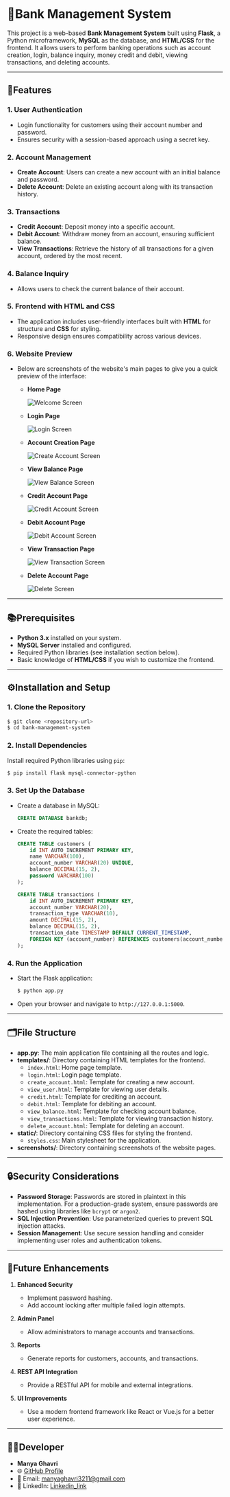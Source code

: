 # 💸Bank Management System

This project is a web-based **Bank Management System** built using **Flask**, a Python microframework, **MySQL** as the database, and **HTML/CSS** for the frontend. It allows users to perform banking operations such as account creation, login, balance inquiry, money credit and debit, viewing transactions, and deleting accounts.

---

## 🌟Features

### 1. **User Authentication**
   - Login functionality for customers using their account number and password.
   - Ensures security with a session-based approach using a secret key.

### 2. **Account Management**
   - **Create Account**: Users can create a new account with an initial balance and password.
   - **Delete Account**: Delete an existing account along with its transaction history.

### 3. **Transactions**
   - **Credit Account**: Deposit money into a specific account.
   - **Debit Account**: Withdraw money from an account, ensuring sufficient balance.
   - **View Transactions**: Retrieve the history of all transactions for a given account, ordered by the most recent.

### 4. **Balance Inquiry**
   - Allows users to check the current balance of their account.

### 5. **Frontend with HTML and CSS**
   - The application includes user-friendly interfaces built with **HTML** for structure and **CSS** for styling.
   - Responsive design ensures compatibility across various devices.

### 6. **Website Preview**
   - Below are screenshots of the website's main pages to give you a quick preview of the interface:
     - **Home Page**
    
       ![Welcome Screen](https://raw.githubusercontent.com/ManyaGhavri/Bank_Management_System/main/static/images/welcome.png)

       
     - **Login Page**
       
       ![Login Screen](https://raw.githubusercontent.com/ManyaGhavri/Bank_Management_System/main/static/images/login.png)

     - **Account Creation Page**
   
       ![Create Account Screen](https://raw.githubusercontent.com/ManyaGhavri/Bank_Management_System/main/static/images/create_account.png)


     - **View Balance Page**

       
        ![View Balance Screen](https://raw.githubusercontent.com/ManyaGhavri/Bank_Management_System/main/static/images/view_balance.png)

        
     - **Credit Account Page**
    
       ![Credit Account Screen](https://raw.githubusercontent.com/ManyaGhavri/Bank_Management_System/main/static/images/credit_account.png)


     - **Debit Account Page**
    
       ![Debit Account Screen](https://raw.githubusercontent.com/ManyaGhavri/Bank_Management_System/main/static/images/debit_account.png)


     - **View Transaction Page**
    
       ![View Transaction Screen](https://raw.githubusercontent.com/ManyaGhavri/Bank_Management_System/main/static/images/view_transaction.png)


     - **Delete Account Page**

       ![Delete Screen](https://raw.githubusercontent.com/ManyaGhavri/Bank_Management_System/main/static/images/delete.png)


       



---

## 📚Prerequisites

- **Python 3.x** installed on your system.
- **MySQL Server** installed and configured.
- Required Python libraries (see installation section below).
- Basic knowledge of **HTML/CSS** if you wish to customize the frontend.

---

## ⚙️Installation and Setup

### 1. **Clone the Repository**
```bash
$ git clone <repository-url>
$ cd bank-management-system
```

### 2. **Install Dependencies**
Install required Python libraries using `pip`:
```bash
$ pip install flask mysql-connector-python
```

### 3. **Set Up the Database**
   - Create a database in MySQL:
     ```sql
     CREATE DATABASE bankdb;
     ```
   - Create the required tables:
     ```sql
     CREATE TABLE customers (
         id INT AUTO_INCREMENT PRIMARY KEY,
         name VARCHAR(100),
         account_number VARCHAR(20) UNIQUE,
         balance DECIMAL(15, 2),
         password VARCHAR(100)
     );

     CREATE TABLE transactions (
         id INT AUTO_INCREMENT PRIMARY KEY,
         account_number VARCHAR(20),
         transaction_type VARCHAR(10),
         amount DECIMAL(15, 2),
         balance DECIMAL(15, 2),
         transaction_date TIMESTAMP DEFAULT CURRENT_TIMESTAMP,
         FOREIGN KEY (account_number) REFERENCES customers(account_number)
     );
     ```

### 4. **Run the Application**
   - Start the Flask application:
     ```bash
     $ python app.py
     ```
   - Open your browser and navigate to `http://127.0.0.1:5000`.

---

## 🗂️File Structure

- **app.py**: The main application file containing all the routes and logic.
- **templates/**: Directory containing HTML templates for the frontend.
  - `index.html`: Home page template.
  - `login.html`: Login page template.
  - `create_account.html`: Template for creating a new account.
  - `view_user.html`: Template for viewing user details.
  - `credit.html`: Template for crediting an account.
  - `debit.html`: Template for debiting an account.
  - `view_balance.html`: Template for checking account balance.
  - `view_transactions.html`: Template for viewing transaction history.
  - `delete_account.html`: Template for deleting an account.
- **static/**: Directory containing CSS files for styling the frontend.
  - `styles.css`: Main stylesheet for the application.
- **screenshots/**: Directory containing screenshots of the website pages.

---

## 🔒Security Considerations
- **Password Storage**: Passwords are stored in plaintext in this implementation. For a production-grade system, ensure passwords are hashed using libraries like `bcrypt` or `argon2`.
- **SQL Injection Prevention**: Use parameterized queries to prevent SQL injection attacks.
- **Session Management**: Use secure session handling and consider implementing user roles and authentication tokens.

---

## 🚀Future Enhancements

1. **Enhanced Security**
   - Implement password hashing.
   - Add account locking after multiple failed login attempts.

2. **Admin Panel**
   - Allow administrators to manage accounts and transactions.

3. **Reports**
   - Generate reports for customers, accounts, and transactions.

4. **REST API Integration**
   - Provide a RESTful API for mobile and external integrations.

5. **UI Improvements**
   - Use a modern frontend framework like React or Vue.js for a better user experience.

---

## 👩‍💻Developer
- **Manya Ghavri**
- 🌐 [GitHub Profile](https://github.com/ManyaGhavri)  
- 📧 Email: manyaghavri3211@gmail.com
- 🔗 LinkedIn: [Linkedin_link](https://www.linkedin.com/in/manya-ghavri-b00773310/)
